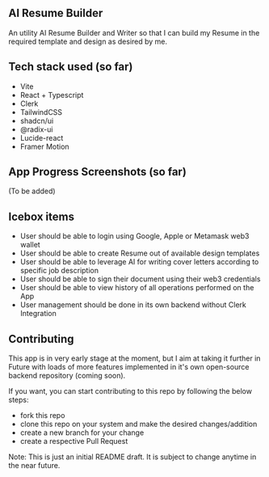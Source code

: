 ## AI Resume Builder

An utility AI Resume Builder and Writer so that I can build my Resume in the required template and design as desired by me.

## Tech stack used (so far)

- Vite
- React + Typescript
- Clerk
- TailwindCSS
- shadcn/ui
- @radix-ui
- Lucide-react
- Framer Motion

## App Progress Screenshots (so far)

(To be added)

<!-- SignIn (Clerk)
SignUp (Clerk)
Navbar
Sidebar
Profile Settings -->

## Icebox items

- User should be able to login using Google, Apple or Metamask web3 wallet
- User should be able to create Resume out of available design templates
- User should be able to leverage AI for writing cover letters according to specific job description
- User should be able to sign their document using their web3 credentials
- User should be able to view history of all operations performed on the App
- User management should be done in its own backend without Clerk Integration

## Contributing

This app is in very early stage at the moment, but I aim at taking it further in Future with loads of more features implemented in it's own open-source backend repository (coming soon).

If you want, you can start contributing to this repo by following the below steps:

- fork this repo
- clone this repo on your system and make the desired changes/addition
- create a new branch for your change
- create a respective Pull Request

Note: This is just an initial README draft. It is subject to change anytime in the near future.
